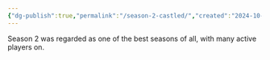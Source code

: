 ```yaml
---
{"dg-publish":true,"permalink":"/season-2-castled/","created":"2024-10-16T22:36:39.741-05:00","updated":"2024-10-16T22:39:41.956-05:00"}
---
```


Season 2 was regarded as one of the best seasons of all, with many active players on. 